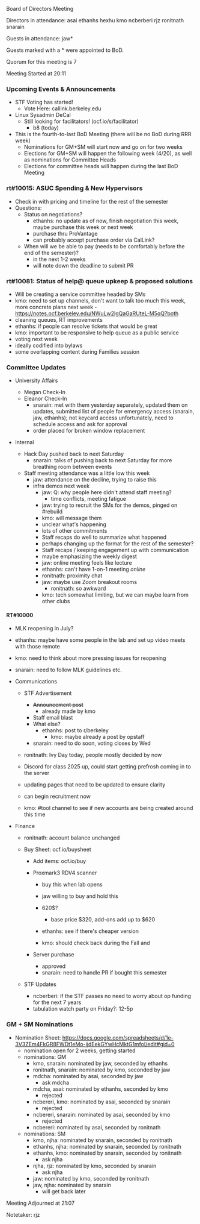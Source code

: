 Board of Directors Meeting

Directors in attendance:
asai
ethanhs
hexhu
kmo
ncberberi
rjz
ronitnath
snarain

Guests in attendance:
jaw*

Guests marked with a * were appointed to BoD.


Quorum for this meeting is 7

Meeting Started at 20:11

### Upcoming Events & Announcements
- STF Voting has started!
    - Vote Here: callink.berkeley.edu
- Linux Sysadmin DeCal
    - Still looking for facilitators! (ocf.io/s/facilitator)
        - b8 (today)
- This is the fourth-to-last BoD Meeting (there will be no BoD during RRR week)
    - Nominations for GM+SM will start now and go on for two weeks
    - Elections for GM+SM will happen the following week (4/20), as well as nominations for Committee Heads
    - Elections for committee heads will happen during the last BoD Meeting

### rt#10015: ASUC Spending & New Hypervisors
- Check in with pricing and timeline for the rest of the semester
- Questions:
    - Status on negotiations?
        - ethanhs: no update as of now, finish negotiation this week, maybe purchase this week or next week
        - purchase thru ProVantage
        - can probably accept purchase order via CalLink?
    - When will we be able to pay (needs to be comfortably before the end of the semester)?
        - in the next 1-2 weeks
        - will note down the deadline to submit PR

### rt#10081: Status of help@ queue upkeep & proposed solutions
- Will be creating a service committee headed by SMs
- kmo: need to set up channels, don't want to talk too much this week, more concrete plans next week
-https://notes.ocf.berkeley.edu/NWuLw2lgQaGaRUteL-M5qQ?both
-  cleaning queues, RT improvements
-  ethanhs: if people can resolve tickets that would be great
-   kmo: important to be responsive to help queue as a public service
-   voting next week
-   ideally codified into bylaws
- some overlapping content during Families session

### Committee Updates
- University Affairs
    - Megan Check-In   
    - Eleanor Check-In
       - snarain: met with them yesterday separately, updated them on updates, submitted list of people for emergency access (snarain, jaw, ethanhs); not keycard access unfortunately, need to schedule access and ask for approval
       - order placed for broken window replacement

- Internal
    - Hack Day pushed back to next Saturday
        - snarain: talks of pushing back to next Saturday for more breathing room between events
    - Staff meeting attendance was a little low this week
        - jaw: attendance on the decline, trying to raise this
        - infra demos next week
            - jaw: Q: why people here didn't attend staff meeting?
                - time conflicts, meeting fatigue
           - jaw: trying to recruit the SMs for the demos, pinged on #rebuild
            - kmo: will message them
            - unclear what's happening
            - lots of other commitments
            - Staff recaps do well to summarize what happened
            - perhaps changing up the format for the rest of the semester?
            - Staff recaps / keeping engagement up with communication
            - maybe emphasizing the weekly digest
            - jaw: online meeting feels like lecture
            - ethanhs: can't have 1-on-1 meeting *online*
            - ronitnath: proximity chat
            - jaw: maybe use Zoom breakout rooms
                - ronitnath: so awkward
            - kmo: tech somewhat limiting, but we can maybe learn from other clubs

#### RT#10000
 - MLK reopening in July?
 
 - ethanhs: maybe have some people in the lab and set up video meets with those remote
 - kmo: need to think about more pressing issues for reopening
 - snarain: need to follow MLK guidelines etc.
        

- Communications
    - STF Advertisement
        - ~~Announcement post~~
            - already made by kmo
        - Staff email blast
        - What else?
            - ethanhs: post to r/berkeley
                - kmo: maybe already a post by opstaff
        - snarain: need to do soon, voting closes by Wed

    - ronitnath: Ivy Day today, people mostly decided by now
    - Discord for class 2025 up, could start getting prefrosh coming in to the server
    - updating pages that need to be updated to ensure clarity
    - can begin recruitment now

    - kmo: #tool channel to see if new accounts are being created around this time
- Finance
    - ronitnath: account balance unchanged
    - Buy Sheet: ocf.io/buysheet
        - Add items: ocf.io/buy

        - Proxmark3 RDV4 scanner
            - buy this when lab opens
            - jaw willing to buy and hold this

            - 620$?
                - base price $320, add-ons add up to $620
            - ethanhs: see if there's cheaper version
            - kmo: should check back during the Fall and 

        - Server purchase
            - approved
            - snarain: need to handle PR if bought this semester

        
    - STF Updates
       - ncberberi: if the STF passes no need to worry about op funding for the next 7 years
        - tabulation watch party on Friday?: 12-5p


### GM + SM Nominations
- Nomination Sheet: https://docs.google.com/spreadsheets/d/1e-3V3ZEm4FkGR8FWDt1eMo-jjdEekGYwHcMktG1mfoI/edit#gid=0
    - nomination open for 2 weeks, getting started 
    - nominations: GM
        - kmo, snarain: nominated by jaw, seconded by ethanhs
        - ronitnath, snarain: nominated by kmo, seconded by jaw
        - mdcha: nominated by asai, seconded by jaw
            - ask mdcha
        - mdcha, asai: nominated by ethanhs, seconded by kmo
            - rejected
        - ncbereri, kmo: nominated by asai, seconded by snarain 
            - rejected
        - ncbereri, snarain: nominated by asai, seconded by kmo 
            - rejected
        - ncbereri: nominated by asai, seconded by ronitnath
    - nominations: SM
        - kmo, njha: nominated by snarain, seconded by ronitnath
        - ethanhs, njha: nominated by snarain, seconded by ronitnath
        - ethanhs, kmo: nominated by snarain, seconded by ronitnath
            - ask njha
        - njha, rjz: nominated by kmo, seconded by snarain
            - ask njha
        - jaw: nominated by kmo, seconded by ronitnath
        - jaw, njha: nominated by snarain
            - will get back later

Meeting Adjourned at 21:07

Notetaker: rjz
